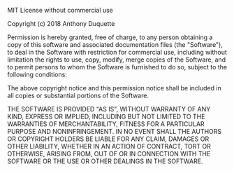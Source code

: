 MIT License without commercial use

Copyright (c) 2018 Anthony Duquette

Permission is hereby granted, free of charge, to any person obtaining a copy
of this software and associated documentation files (the "Software"), to deal
in the Software with restriction for commercial use, including without limitation
the rights to use, copy, modify, merge copies of the Software, and to permit persons 
to whom the Software is furnished to do so, subject to the following conditions:

The above copyright notice and this permission notice shall be included in all
copies or substantial portions of the Software.

THE SOFTWARE IS PROVIDED "AS IS", WITHOUT WARRANTY OF ANY KIND, EXPRESS OR
IMPLIED, INCLUDING BUT NOT LIMITED TO THE WARRANTIES OF MERCHANTABILITY,
FITNESS FOR A PARTICULAR PURPOSE AND NONINFRINGEMENT. IN NO EVENT SHALL THE
AUTHORS OR COPYRIGHT HOLDERS BE LIABLE FOR ANY CLAIM, DAMAGES OR OTHER
LIABILITY, WHETHER IN AN ACTION OF CONTRACT, TORT OR OTHERWISE, ARISING FROM,
OUT OF OR IN CONNECTION WITH THE SOFTWARE OR THE USE OR OTHER DEALINGS IN THE
SOFTWARE.

